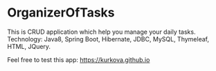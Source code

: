 # OrganizerOfTasks

This is CRUD application which help you manage your daily tasks. 
Technology: Java8, Spring Boot, Hibernate, JDBC, MySQL, Thymeleaf, HTML, JQuery. 

Feel free to test this app: https://kurkova.github.io 
